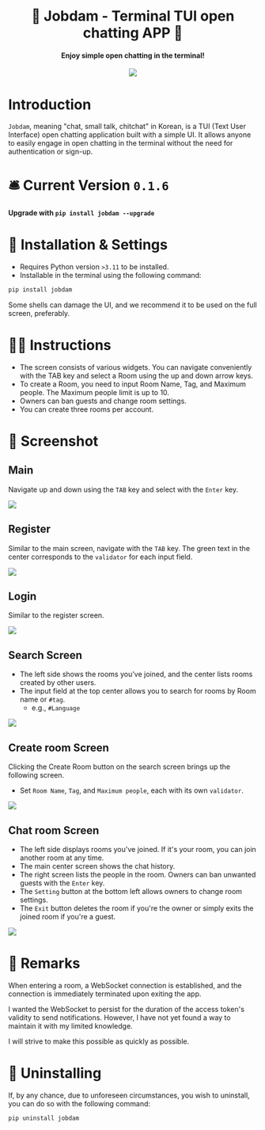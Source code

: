 
<h1 align="center">🙏 Jobdam - Terminal TUI open chatting APP  🙏</h1>

<h4 align="center">Enjoy simple open chatting in the terminal!</h4>

<p align="center"><img src="/resources/jobdam-gif.gif"></img></center>

# Introduction

`Jobdam`, meaning "chat, small talk, chitchat" in Korean, is a TUI (Text User Interface) open chatting application built with a simple UI. It allows anyone to easily engage in open chatting in the terminal without the need for authentication or sign-up.


# 🛎 Current Version `0.1.6`

#### Upgrade with `pip install jobdam --upgrade`

# 🚀 Installation & Settings

- Requires Python version `>3.11` to be installed.
- Installable in the terminal using the following command:

```bash
pip install jobdam
```

Some shells can damage the UI, and we recommend it to be used on the full screen, preferably.

# 👨‍💻 Instructions

- The screen consists of various widgets. You can navigate conveniently with the TAB key and select a Room using the up and down arrow keys.
- To create a Room, you need to input Room Name, Tag, and Maximum people. The Maximum people limit is up to 10.
- Owners can ban guests and change room settings.
- You can create three rooms per account.

# 📸 Screenshot
## Main

Navigate up and down using the `TAB` key and select with the `Enter` key.

![](image/main.png)

## Register

Similar to the main screen, navigate with the `TAB` key. The green text in the center corresponds to the `validator` for each input field.

![](image/register.png)
## Login

Similar to the register screen.

![](image/login.png)
## Search Screen

- The left side shows the rooms you've joined, and the center lists rooms created by other users.
- The input field at the top center allows you to search for rooms by Room name or `#tag`.
	- e.g., `#Language`

![](image/search-room.png)
## Create room Screen

Clicking the Create Room button on the search screen brings up the following screen.
- Set `Room Name`, `Tag`, and `Maximum people`, each with its own `validator`.

![](image/create-room.png)

## Chat room Screen

- The left side displays rooms you've joined. If it's your room, you can join another room at any time.
- The main center screen shows the chat history.
- The right screen lists the people in the room. Owners can ban unwanted guests with the `Enter` key.
- The `Setting` button at the bottom left allows owners to change room settings.
- The `Exit` button deletes the room if you're the owner or simply exits the joined room if you're a guest.

![](image/chat-room.png)

# 💬 Remarks

When entering a room, a WebSocket connection is established, and the connection is immediately terminated upon exiting the app.

I wanted the WebSocket to persist for the duration of the access token's validity to send notifications. However, I have not yet found a way to maintain it with my limited knowledge.

I will strive to make this possible as quickly as possible.


# 🚮 Uninstalling

If, by any chance, due to unforeseen circumstances, you wish to uninstall, you can do so with the following command:

```bash
pip uninstall jobdam
```